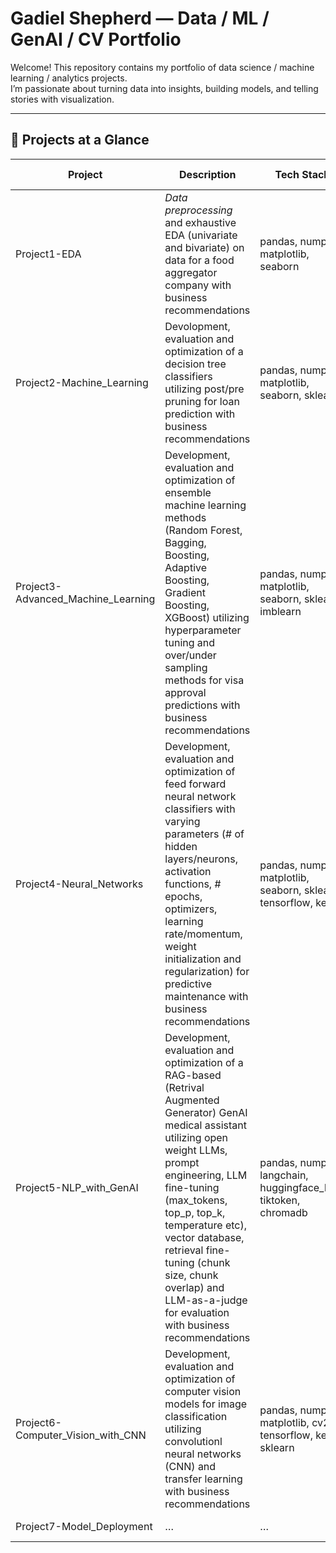 # Gadiel Shepherd — Data / ML / GenAI / CV Portfolio

Welcome! This repository contains my portfolio of data science / machine learning / analytics projects.  
I’m passionate about turning data into insights, building models, and telling stories with visualization.

---

## 🧰 Projects at a Glance

| Project | Description | Tech Stack | View Report |
|--------|-------------|------------|--------------|
| Project1-EDA | *Data preprocessing* and exhaustive EDA (univariate and bivariate) on data for a food aggregator company with business recommendations | pandas, numpy, matplotlib, seaborn | [HTML-view](./docs/projects/project1.html) |
| Project2-Machine_Learning | Devolopment, evaluation and optimization of a decision tree classifiers utilizing post/pre pruning for loan prediction with business recommendations| pandas, numpy, matplotlib, seaborn, sklearn | [HTML-view](./docs/projects/project2.html) |
| Project3-Advanced_Machine_Learning | Development, evaluation and optimization of ensemble machine learning methods (Random Forest, Bagging, Boosting, Adaptive Boosting, Gradient Boosting, XGBoost) utilizing hyperparameter tuning and over/under sampling methods for visa approval predictions with business recommendations| pandas, numpy, matplotlib, seaborn, sklearn, imblearn | [HTML-view](./docs/projects/project3.html) |
| Project4-Neural_Networks | Development, evaluation and optimization of feed forward neural network classifiers with varying parameters (# of hidden layers/neurons, activation functions, # epochs, optimizers, learning rate/momentum, weight initialization and regularization) for predictive maintenance with business recommendations| pandas, numpy, matplotlib, seaborn, sklearn, tensorflow, keras | [HTML-view](./docs/projects/project4.html) |
| Project5-NLP_with_GenAI | Development, evaluation and optimization of a RAG-based (Retrival Augmented Generator) GenAI medical assistant utilizing open weight LLMs, prompt engineering, LLM fine-tuning (max_tokens, top_p, top_k, temperature etc), vector database, retrieval fine-tuning (chunk size, chunk overlap) and LLM-as-a-judge for evaluation with business recommendations| pandas, numpy, langchain, huggingface_hub, tiktoken, chromadb | [HTML-view](./docs/projects/project5.html) |
| Project6-Computer_Vision_with_CNN | Development, evaluation and optimization of computer vision models for image classification utilizing convolutionl neural networks (CNN) and transfer learning with business recommendations| pandas, numpy, matplotlib, cv2, tensorflow, keras, sklearn | [HTML-view](./docs/projects/project6.html) |
| Project7-Model_Deployment | … | … | [HTML-view](./docs/projects/project7.html) |


